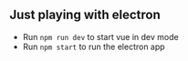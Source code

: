 ## Just playing with electron

- Run `npm run dev` to start vue in dev mode
- Run `npm start`  to run the electron app
